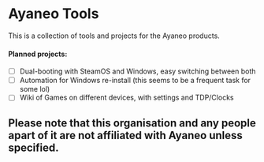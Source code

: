 # Ayaneo Tools

This is a collection of tools and projects for the Ayaneo products.

#### Planned projects:
- [ ] Dual-booting with SteamOS and Windows, easy switching between both
- [ ] Automation for Windows re-install (this seems to be a frequent task for some lol)
- [ ] Wiki of Games on different devices, with settings and TDP/Clocks

## Please note that this organisation and any people apart of it are not affiliated with Ayaneo unless specified.

